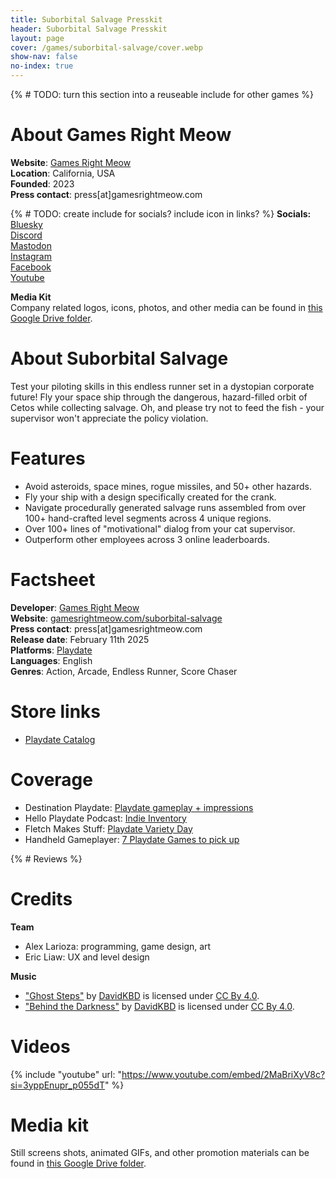 ```yaml
---
title: Suborbital Salvage Presskit
header: Suborbital Salvage Presskit
layout: page
cover: /games/suborbital-salvage/cover.webp
show-nav: false
no-index: true
---
```


{% # TODO: turn this section into a reuseable include for other games %}
# About Games Right Meow
**Website**: [Games Right Meow](gamesrightmeow.com)  
**Location**: California, USA  
**Founded**: 2023  
**Press contact**: press[at]gamesrightmeow.com  

{% # TODO: create include for socials? include icon in links? %}
**Socials:**  
<i class="fa-brands fa-bluesky"></i> [Bluesky](https://bsky.app/profile/gamesrightmeow.com)  
<i class="fa-brands fa-discord"></i> [Discord](https://discord.gg/JzUz6ArETJ)  
<i class="fa-brands fa-mastodon"></i> [Mastodon](https://mastodon.gamedev.place/@gamesrightmeow)  
<i class="fa-brands fa-instagram"></i> [Instagram](https://www.instagram.com/gamesrightmeowllc)  
<i class="fa-brands fa-facebook"></i> [Facebook](https://www.facebook.com/people/Games-Right-Meow/61569359122506)  
<i class="fa-brands fa-youtube"></i> [Youtube](https://www.youtube.com/channel/UCic2Wd01Co8pwNRLeaRY_QA)  

**Media Kit**  
Company related logos, icons, photos, and other media can be found in [this Google Drive folder](https://drive.google.com/drive/folders/1XKvdiJDkiyH3WeUmYv8hwFHdkge3qtE_).

# About Suborbital Salvage
Test your piloting skills in this endless runner set in a dystopian corporate future! Fly your space ship through the dangerous, hazard-filled orbit of Cetos while collecting salvage. Oh, and please try not to feed the fish - your supervisor won't appreciate the policy violation.

# Features
- Avoid asteroids, space mines, rogue missiles, and 50+ other hazards.
- Fly your ship with a design specifically created for the crank.
- Navigate procedurally generated salvage runs assembled from over 100+ hand-crafted level segments across 4 unique regions.
- Over 100+ lines of "motivational" dialog from your cat supervisor.
- Outperform other employees across 3 online leaderboards.

# Factsheet
**Developer**: [Games Right Meow](gamesrightmeow.com)  
**Website**: [gamesrightmeow.com/suborbital-salvage](/games/suborbital-salvage)  
**Press contact**: press[at]gamesrightmeow.com  
**Release date**: February 11th 2025  
**Platforms**: [Playdate](https://play.date/)  
**Languages**: English  
**Genres**: Action, Arcade, Endless Runner, Score Chaser  

# Store links
- [Playdate Catalog](https://play.date/games/suborbital-salvage)

# Coverage
- Destination Playdate: [Playdate gameplay + impressions](https://www.youtube.com/watch?v=-MePhXlTPrk)
- Hello Playdate Podcast: [Indie Inventory](https://sites.libsyn.com/412607/top-10-games-of-2024)
- Fletch Makes Stuff: [Playdate Variety Day](https://youtu.be/KedtwmVzBq4?t=4788)
- Handheld Gameplayer: [7 Playdate Games to pick up](https://www.youtube.com/watch?app=desktop&v=DnXcJjTVqOw&t=947s)

{% # Reviews %}

# Credits
__Team__
- Alex Larioza: programming, game design, art
- Eric Liaw: UX and level design

__Music__
- ["Ghost Steps"](https://davidkbd.itch.io/code-injection-dark-techno-music-pack) by [DavidKBD](https://davidkbd.itch.io/) is licensed under [CC By 4.0](https://creativecommons.org/licenses/by/4.0).
- ["Behind the Darkness"](https://davidkbd.itch.io/code-injection-dark-techno-music-pack) by [DavidKBD](https://davidkbd.itch.io/) is licensed under [CC By 4.0](https://creativecommons.org/licenses/by/4.0).

# Videos
{% include "youtube" url: "https://www.youtube.com/embed/2MaBriXyV8c?si=3yppEnupr_p055dT" %}

# Media kit
Still screens shots, animated GIFs, and other promotion materials can be found in [this Google Drive folder](https://drive.google.com/drive/folders/1LIhDITkwCjTnZ7u54c1rlj8tVLIi2uwg?usp=sharing).